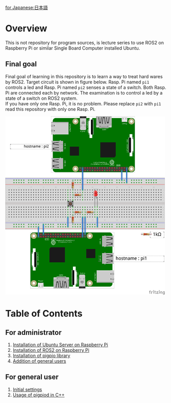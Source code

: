 [for Japanese:日本語](docs/README_JP.md)

# Overview

This is not repository for program sources, is lecture series to use ROS2 on Raspberry Pi or similar Single Board Computer installed Ubuntu.

## Final goal
Final goal of learning in this repository is to learn a way to treat hard wares by ROS2.
Target circuit is shown in figure below.
Rasp. Pi named `pi1` controls a led and Rasp. Pi named `pi2` senses a state of a switch.
Both Rasp. Pi are connected each by network.
The examination is to control a led by a state of a switch on ROS2 system.<br>
If you have only one Rasp. Pi, it is no problem.
Please replace `pi2` with `pi1` read this repository with only one Rasp. Pi.

<img src="docs/figs/led_switch.png" width="500">

# Table of Contents
## For administrator

1. [Installation of Ubuntu Server on Raspberry Pi](docs/Installation_of_UbuntuServer_on_RaspberryPi.md)
1. [Installation of ROS2 on Raspberry Pi](docs/Installation_of_ROS2_on_RaspberryPi.md)
1. [Installation of pigpio library](docs/Installation_of_pigpio_library.md)
1. [Addition of general users](docs/Addition_of_general_users.md)

## For general user

1. [Initial settings](docs/Initial_settings_of_general_users.md)
1. [Usage of pigpiod in C++](docs/Usage_of_pigpiod_in_cpp.md)
